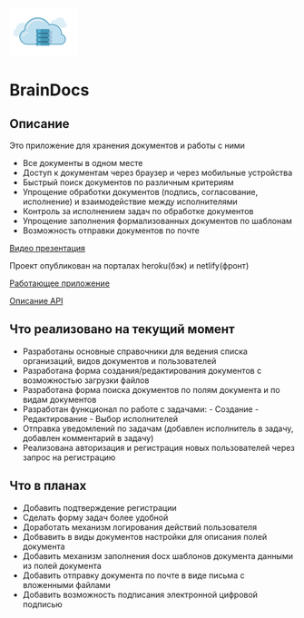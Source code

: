 ![This is an image](logo.png)
# BrainDocs

## Описание
Это приложение для хранения документов и работы с ними

- Все документы в одном месте
- Доступ к документам через браузер и через мобильные устройства
- Быстрый поиск документов по различным критериям
- Упрощение обработки документов (подпись, согласование, исполнение) и взаимодействие между исполнителями
- Контроль за исполнением задач по обработке документов
- Упрощение заполнения формализованных документов по шаблонам
- Возможность отправки документов по почте

[Видео презентация](https://disk.yandex.ru/i/yczE4gDZdMgwCA)

Проект опубликован на порталах heroku(бэк) и netlify(фронт)

[Работающее приложение](https://angry-noether-64357b.netlify.app/search-doc)

[Описание API](https://brain-docs.herokuapp.com/)

## Что реализовано на текущий момент

- Разработаны основные справочники для ведения списка организаций, видов документов и пользователей
- Разработана форма создания/редактирования документов с возможностью загрузки файлов
- Разработана форма поиска документов по полям документа и по видам документов
- Разработан функционал по работе с задачами:
      - Создание
      - Редактирование
      - Выбор исполнителей
- Отправка уведомлений по задачам (добавлен исполнитель в задачу, добавлен комментарий в задачу)
- Реализована авторизация и регистрация новых пользователей через запрос на регистрацию

## Что в планах

- Добавить подтверждение регистрации 
- Сделать форму задач более удобной
- Доработать механизм логирования действий пользователя
- Добвавить в виды документов настройки для описания полей документа
- Добавить механизм заполнения docx шаблонов документа данными из полей документа
- Добавить отправку документа по почте в виде письма с вложенными файлами
- Добавить возможность подписания электронной цифровой подписью
